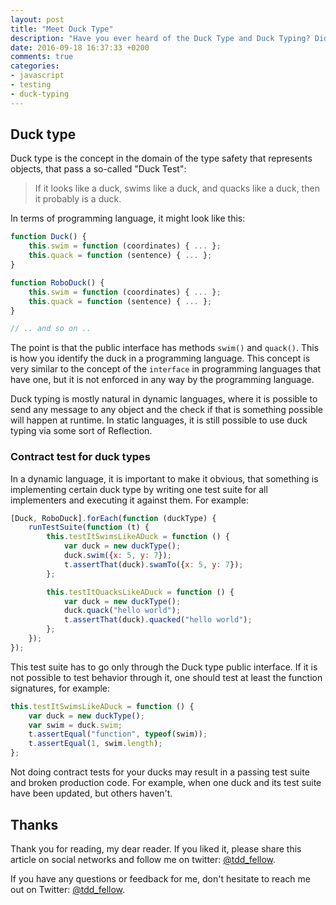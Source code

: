 ```yaml
---
layout: post
title: "Meet Duck Type"
description: "Have you ever heard of the Duck Type and Duck Typing? Did you know that you need to contract-test your duck types? Learn how!"
date: 2016-09-18 16:37:33 +0200
comments: true
categories:
- javascript
- testing
- duck-typing
---
```


## Duck type

Duck type is the concept in the domain of the type safety that represents objects, that pass a so-called "Duck Test":

> If it looks like a duck, swims like a duck, and quacks like a duck, then it probably is a duck.

In terms of programming language, it might look like this:

```javascript
function Duck() {
    this.swim = function (coordinates) { ... };
    this.quack = function (sentence) { ... };
}

function RoboDuck() {
    this.swim = function (coordinates) { ... };
    this.quack = function (sentence) { ... };
}

// .. and so on ..
```

<!--more-->

The point is that the public interface has methods `swim()` and `quack()`. This is how you identify the duck in a programming language. This concept is very similar to the concept of the `interface` in programming languages that have one, but it is not enforced in any way by the programming language.

Duck typing is mostly natural in dynamic languages, where it is possible to send any message to any object and the check if that is something possible will happen at runtime. In static languages, it is still possible to use duck typing via some sort of Reflection.

### Contract test for duck types

In a dynamic language, it is important to make it obvious, that something is implementing certain duck type by writing one test suite for all implementers and executing it against them. For example:

```javascript
[Duck, RoboDuck].forEach(function (duckType) {
    runTestSuite(function (t) {
        this.testItSwimsLikeADuck = function () {
            var duck = new duckType();
            duck.swim({x: 5, y: 7});
            t.assertThat(duck).swamTo({x: 5, y: 7});
        };

        this.testItQuacksLikeADuck = function () {
            var duck = new duckType();
            duck.quack("hello world");
            t.assertThat(duck).quacked("hello world");
        };
    });
});
```

This test suite has to go only through the Duck type public interface. If it is not possible to test behavior through it, one should test at least the function signatures, for example:

```javascript
this.testItSwimsLikeADuck = function () {
    var duck = new duckType();
    var swim = duck.swim;
    t.assertEqual("function", typeof(swim));
    t.assertEqual(1, swim.length);
};
```

Not doing contract tests for your ducks may result in a passing test suite and broken production code. For example, when one duck and its test suite have been updated, but others haven't.

## Thanks

Thank you for reading, my dear reader. If you liked it, please share this article on social networks and follow me on twitter: [@tdd_fellow](https://twitter.com/tdd_fellow).

If you have any questions or feedback for me, don't hesitate to reach me out on Twitter: [@tdd_fellow](https://twitter.com/tdd_fellow).
